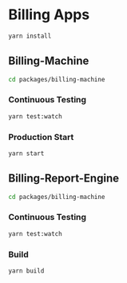 # Billing Apps

```bash
yarn install
```

## Billing-Machine

```bash
cd packages/billing-machine
```

### Continuous Testing

```bash
yarn test:watch
```

### Production Start

```bash
yarn start
```

## Billing-Report-Engine

```bash
cd packages/billing-machine
```

### Continuous Testing

```bash
yarn test:watch
```

### Build

```bash
yarn build
```
